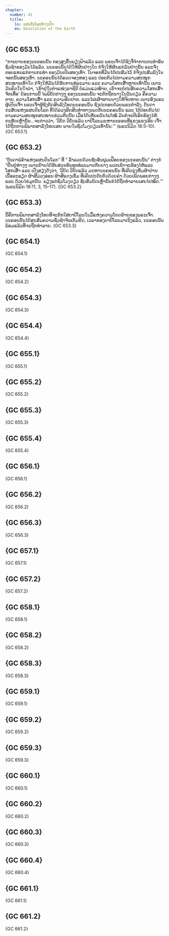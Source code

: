 ```yaml
---
chapter:
  number: 41
  title:
    lo: ແຜ່ນດິນໂລກຮ້າງເປົ່າ
    en: Desolation of the Earth
---
```


## {GC 653.1}

“ການບາບຂອງນະຄອນນັ້ນ ກອງສູງຂຶ້ນພຽງຟ້າແລ້ວ ແລະ ພຣະເຈົ້າໄດ້ຊົງຈື່ຈຳການກະທຳອັນຊົ່ວຊ້າຂອງມັນໄວ້ແລ້ວ. ນະຄອນນັ້ນໄດ້ໃຫ້ຜົນຢ່າງໃດ ກໍຈົ່ງໃຫ້ຜົນແກ່ມັນຢ່າງນັ້ນ ແລະຈົ່ງຕອບແທນແກ່ການກະທຳ ຂອງມັນເປັນສອງເທົ່າ. ໃນຈອກທີ່ມັນໄດ້ປະສົມໄວ້ ກໍຈົ່ງປະສົມລົງໃນຈອກນັ້ນສອງເທົ່າ. ນະຄອນນັ້ນໄດ້ອວດຈອງຫອງ ແລະ ປ່ອຍຕົວໄປຕາມຄວາມສະໜຸກສະໜານເທົ່າໃດ ກໍຈົ່ງໃຫ້ມັນໄດ້ຮັບການທໍລະມານ ແລະ ຄວາມໂສກເສົ້າຫຼາຍເທົ່ານັ້ນ ເພາະມັນຄິດໃນໃຈວ່າ, ‘ເຮົາຢູ່ໃນຕຳແໜ່ງຣາຊີນີ ບໍ່ແມ່ນແມ່ໝ້າຍ, ເຮົາຈະບໍ່ປະສົບຄວາມໂສກເສົ້າຈັກເທື່ອ’ ຍ້ອນການນີ້ ໄພພິບັດຕ່າງໆ ຂອງນະຄອນນັ້ນ ຈະຕົກຖືກນາງໃນວັນດຽວ ຄືຄວາມຕາຍ, ຄວາມໂສກເສົ້າ ແລະ ຄວາມອຶດຢາກ. ແລະໄຟເຜົາຜານນາງໃຫ້ຈິບຫາຍ ເພາະອົງພຣະຜູ້ເປັນເຈົ້າ ພຣະເຈົ້າຜູ້ຊົງຕັດສິນລົງໂທດນະຄອນນັ້ນ ຊົງປະກອບດ້ວຍພຣະກຳລັງ. ບັນດາກະສັດແຫ່ງແຜ່ນດິນໂລກ ທີ່ໄດ້ລ່ວງຜິດສິນທຳທາງເພດກັບນະຄອນນັ້ນ ແລະ ໄດ້ປ່ອຍຕົວໄປຕາມຄວາມສະໜຸກສະໜານຮ່ວມກັນນັ້ນ ເມື່ອໄດ້ເຫັນຄວັນໄຟໄໝ້ ມັນກໍຈະຕີເອິກຮ້ອງໄຫ້. ກະສັດເຫຼົ່ານັ້ນ…ຈະກ່າວວ່າ, ‘ວິບັດ ວິບັດແລ້ວ ບາບີໂລນມະຫານະຄອນທີ່ແຂງແຮງເອີຍ ເຈົ້າໄດ້ຖືກການພິພາກສາລົງໂທດເສຍ ພາຍໃນຊົ່ວໂມງດຽວເທົ່ານັ້ນ.’” (ພຣະນິມິດ 18:5–10). {GC 653.1}

## {GC 653.2}
“ບັນດາພໍ່ຄ້າແຫ່ງແຜ່ນດິນໂລກ” ທີ່ “ ລໍ້າລວຍດ້ວຍຊັບອັນຟຸມເຟືອຍຂອງນະຄອນນັ້ນ” ຕ່າງກໍ “ຢືນຢູ່ຫ່າງໆ ເພາະຢ້ານໄດ້ຮັບສ່ວນທົນທຸກທໍລະມານກັບນາງ ພວກເຂົາຈະຮ້ອງໄຫ້ແລະໂສກເສົ້າ ແລະ ເປັ່ງສຽງດັງວ່າ, ‘ວິບັດ ວິບັດແລ້ວ ມະຫານະຄອນນັ້ນ ທີ່ເຄີຍນຸ່ງຫົ່ມຜ້າປ່ານເນື້ອລະອຽດ ຜ້າສີມ່ວງອ່ອນ ຜ້າສີແດງເຂັ້ມ ທີ່ເຄີຍປະດັບຕົວດ້ວຍຄຳ ດ້ວຍເພັດພອຍຕ່າງໆ ແລະ ດ້ວຍໄຂ່ມຸກນັ້ນ. ພຽງແຕ່ຊົ່ວໂມງດຽວ ຊັບສົມບັດເຫຼົ່ານັ້ນກໍໄດ້ຖືກທຳລາຍເສຍໄປໝົດ.’” (ພຣະນິມິດ 18:11, 3, 15–17). {GC 653.2}

## {GC 653.3}

ນີ້ຄືການພິພາກສາລົງໂທດທີ່ຈະຕົກໃສ່ບາບີໂລນໃນມຶ້ແຫ່ງຄວາມໂກດຮ້າຍຂອງພຣະເຈົ້າ. ນະຄອນນັ້ນໄດ້ສະສົມຄວາມຊົ່ວຊ້າຈົນເຕັມຂີດ, ເວລາຂອງບາບີໂລນມາເຖິງແລ້ວ, ນະຄອນນັ້ນພ້ອມແລ້ວທີ່ຈະຖືກທຳລາຍ. {GC 653.3}

## {GC 654.1}

 {GC 654.1}

## {GC 654.2}

 {GC 654.2}

## {GC 654.3}

 {GC 654.3}

## {GC 654.4}

 {GC 654.4}

## {GC 655.1}

 {GC 655.1}

## {GC 655.2}

 {GC 655.2}

## {GC 655.3}

 {GC 655.3}

## {GC 655.4}

 {GC 655.4}

## {GC 656.1}

 {GC 656.1}

## {GC 656.2}

 {GC 656.2}

## {GC 656.3}

 {GC 656.3}

## {GC 657.1}

 {GC 657.1}

## {GC 657.2}

 {GC 657.2}

## {GC 658.1}

 {GC 658.1}

## {GC 658.2}

 {GC 658.2}

## {GC 658.3}

 {GC 658.3}

## {GC 659.1}

 {GC 659.1}

## {GC 659.2}

 {GC 659.2}

## {GC 659.3}

 {GC 659.3}

## {GC 660.1}

 {GC 660.1}

## {GC 660.2}

 {GC 660.2}

## {GC 660.3}

 {GC 660.3}

## {GC 660.4}

 {GC 660.4}

## {GC 661.1}

 {GC 661.1}

## {GC 661.2}

 {GC 661.2}
